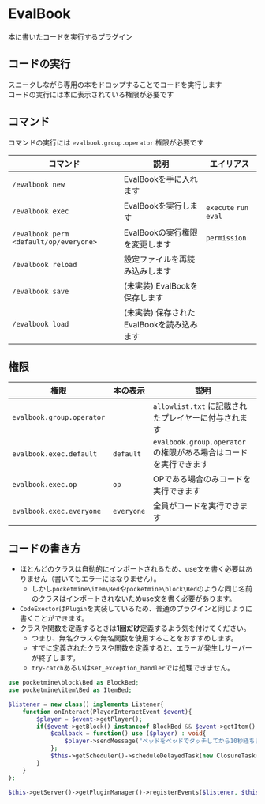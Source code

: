 # EvalBook
本に書いたコードを実行するプラグイン

## コードの実行
スニークしながら専用の本をドロップすることでコードを実行します  
コードの実行には本に表示されている権限が必要です

## コマンド
コマンドの実行には `evalbook.group.operator` 権限が必要です

| コマンド | 説明 | エイリアス |
| --- | --- | --- |
| `/evalbook new` | EvalBookを手に入れます |  |
| `/evalbook exec` | EvalBookを実行します | `execute` `run` `eval` |
| `/evalbook perm <default/op/everyone>` | EvalBookの実行権限を変更します | `permission` |
| `/evalbook reload` | 設定ファイルを再読み込みします |  |
| `/evalbook save` | (未実装) EvalBookを保存します |  |
| `/evalbook load` | (未実装) 保存されたEvalBookを読み込みます |  |

## 権限
| 権限 | 本の表示 | 説明 |
| --- | --- | --- |
| `evalbook.group.operator` |  | `allowlist.txt` に記載されたプレイヤーに付与されます |
| `evalbook.exec.default` | `default` | `evalbook.group.operator` の権限がある場合はコードを実行できます |
| `evalbook.exec.op` | `op` | OPである場合のみコードを実行できます |
| `evalbook.exec.everyone` | `everyone` | 全員がコードを実行できます |

## コードの書き方
- ほとんどのクラスは自動的にインポートされるため、use文を書く必要はありません（書いてもエラーにはなりません）。  
  - しかし`pocketmine\item\Bed`や`pocketmine\block\Bed`のような同じ名前のクラスはインポートされないためuse文を書く必要があります。
- `CodeExector`は`Plugin`を実装しているため、普通のプラグインと同じように書くことができます。
- クラスや関数を定義するときは**1回だけ**定義するよう気を付けてください。
  - つまり、無名クラスや無名関数を使用することをおすすめします。
  - すでに定義されたクラスや関数を定義すると、エラーが発生しサーバーが終了します。
  - `try-catch`あるいは`set_exception_handler`では処理できません。

```php
use pocketmine\block\Bed as BlockBed;
use pocketmine\item\Bed as ItemBed;

$listener = new class() implements Listener{
    function onInteract(PlayerInteractEvent $event){
        $player = $event->getPlayer();
        if($event->getBlock() instanceof BlockBed && $event->getItem() instanceof ItemBed){
            $callback = function() use ($player) : void{
                $player->sendMessage("ベッドをベッドでタッチしてから10秒経ちました");
            };
            $this->getScheduler()->scheduleDelayedTask(new ClosureTask($callback), 200);
        }
    }
};

$this->getServer()->getPluginManager()->registerEvents($listener, $this);
```
